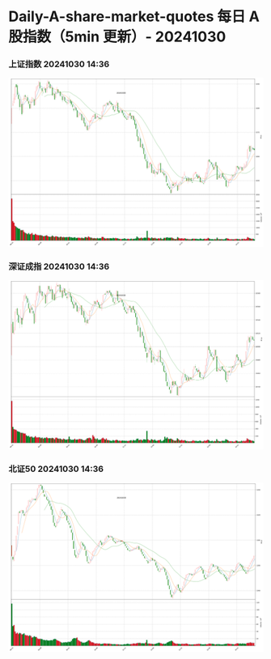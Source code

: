 
# Daily-A-share-market-quotes 每日 A 股指数（5min 更新）- 20241030

### 上证指数 20241030 14:36
![](./fig/2024/10/20241030-sh000001.png)

### 深证成指 20241030 14:36
![](./fig/2024/10/20241030-sz399001.png)

### 北证50 20241030 14:36
![](./fig/2024/10/20241030-bj899050.png)
